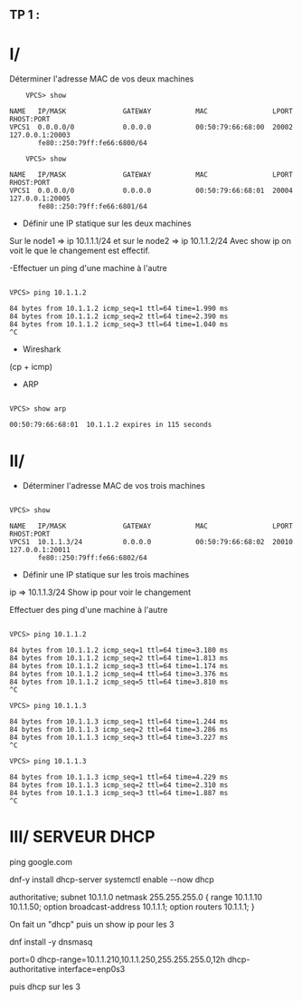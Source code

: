 ## TP 1 :

# I/

Déterminer l'adresse MAC de vos deux machines

```
    VPCS> show

NAME   IP/MASK              GATEWAY           MAC                LPORT  RHOST:PORT
VPCS1  0.0.0.0/0            0.0.0.0           00:50:79:66:68:00  20002  127.0.0.1:20003
       fe80::250:79ff:fe66:6800/64

    VPCS> show

NAME   IP/MASK              GATEWAY           MAC                LPORT  RHOST:PORT
VPCS1  0.0.0.0/0            0.0.0.0           00:50:79:66:68:01  20004  127.0.0.1:20005
       fe80::250:79ff:fe66:6801/64

```

- Définir une IP statique sur les deux machines

Sur le node1 => ip 10.1.1.1/24 et sur le node2 => ip 10.1.1.2/24
Avec show ip on voit le que le changement est effectif.


-Effectuer un ping d'une machine à l'autre

```

VPCS> ping 10.1.1.2

84 bytes from 10.1.1.2 icmp_seq=1 ttl=64 time=1.990 ms
84 bytes from 10.1.1.2 icmp_seq=2 ttl=64 time=2.390 ms
84 bytes from 10.1.1.2 icmp_seq=3 ttl=64 time=1.040 ms
^C

```

- Wireshark

(cp + icmp)


- ARP

```

VPCS> show arp

00:50:79:66:68:01  10.1.1.2 expires in 115 seconds

```


# II/

- Déterminer l'adresse MAC de vos trois machines

```

VPCS> show

NAME   IP/MASK              GATEWAY           MAC                LPORT  RHOST:PORT
VPCS1  10.1.1.3/24          0.0.0.0           00:50:79:66:68:02  20010  127.0.0.1:20011
       fe80::250:79ff:fe66:6802/64

```

- Définir une IP statique sur les trois machines

ip => 10.1.1.3/24
Show ip pour voir le changement


Effectuer des ping d'une machine à l'autre

```

VPCS> ping 10.1.1.2

84 bytes from 10.1.1.2 icmp_seq=1 ttl=64 time=3.180 ms
84 bytes from 10.1.1.2 icmp_seq=2 ttl=64 time=1.813 ms
84 bytes from 10.1.1.2 icmp_seq=3 ttl=64 time=1.174 ms
84 bytes from 10.1.1.2 icmp_seq=4 ttl=64 time=3.376 ms
84 bytes from 10.1.1.2 icmp_seq=5 ttl=64 time=3.810 ms
^C

VPCS> ping 10.1.1.3

84 bytes from 10.1.1.3 icmp_seq=1 ttl=64 time=1.244 ms
84 bytes from 10.1.1.3 icmp_seq=2 ttl=64 time=3.286 ms
84 bytes from 10.1.1.3 icmp_seq=3 ttl=64 time=3.227 ms
^C

VPCS> ping 10.1.1.3

84 bytes from 10.1.1.3 icmp_seq=1 ttl=64 time=4.229 ms
84 bytes from 10.1.1.3 icmp_seq=2 ttl=64 time=2.310 ms
84 bytes from 10.1.1.3 icmp_seq=3 ttl=64 time=1.887 ms
^C

```

# III/ SERVEUR DHCP

ping google.com


dnf-y install dhcp-server
systemctl enable --now dhcp

authoritative;
subnet 10.1.1.0 netmask 255.255.255.0 {
	range 10.1.1.10 10.1.1.50;
	option broadcast-address 10.1.1.1;
	option routers 10.1.1.1;
}

On fait un "dhcp" puis un show ip pour les 3


dnf install -y dnsmasq

port=0 
dhcp-range=10.1.1.210,10.1.1.250,255.255.255.0,12h
dhcp-authoritative
interface=enp0s3

puis dhcp sur les 3


